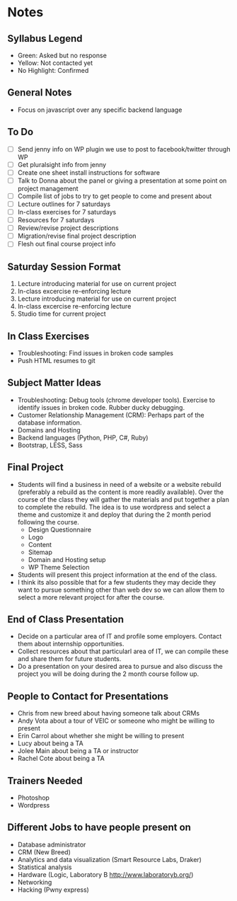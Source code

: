 # Notes

## Syllabus Legend

- Green: Asked but no response
- Yellow: Not contacted yet
- No Highlight: Confirmed

## General Notes

- Focus on javascript over any specific backend language

## To Do

- [ ] Send jenny info on WP plugin we use to post to facebook/twitter through WP
- [ ] Get pluralsight info from jenny
- [ ] Create one sheet install instructions for software
- [ ] Talk to Donna about the panel or giving a presentation at some point on project management
- [ ] Compile list of jobs to try to get people to come and present about
- [ ] Lecture outlines for 7 saturdays
- [ ] In-class exercises for 7 saturdays
- [ ] Resources for 7 saturdays
- [ ] Review/revise project descriptions
- [ ] Migration/revise final project description
- [ ] Flesh out final course project info

## Saturday Session Format

1. Lecture introducing material for use on current project
2. In-class excercise re-enforcing lecture
3. Lecture introducing material for use on current project
4. In-class excercise re-enforcing lecture
5. Studio time for current project

## In Class Exercises

- Troubleshooting: Find issues in broken code samples
- Push HTML resumes to git

## Subject Matter Ideas

- Troubleshooting: Debug tools (chrome developer tools). Exercise to identify issues in broken code.
  Rubber ducky debugging.
- Customer Relationship Management (CRM): Perhaps part of the database information.
- Domains and Hosting
- Backend languages (Python, PHP, C#, Ruby)
- Bootstrap, LESS, Sass

## Final Project

- Students will find a business in need of a website or a website rebuild (preferably a rebuild
as the content is more readily available). Over the course of the class they will gather the materials
and put together a plan to complete the rebuild. The idea is to use wordpress and select a theme and
customize it and deploy that during the 2 month period following the course.
    - Design Questionnaire
    - Logo
    - Content 
    - Sitemap
    - Domain and Hosting setup
    - WP Theme Selection
- Students will present this project information at the end of the class.
- I think its also possible that for a few students they may decide they want to pursue something other
than web dev so we can allow them to select a more relevant project for after the course.

## End of Class Presentation

- Decide on a particular area of IT and profile some employers. Contact them about internship opportunities.
- Collect resources about that particularl area of IT, we can compile these and share them for future students.
- Do a presentation on your desired area to pursue and also discuss the project you will be doing during the
2 month course follow up.

## People to Contact for Presentations

- Chris from new breed about having someone talk about CRMs 
- Andy Vota about a tour of VEIC or someone who might be willing to present
- Erin Carrol about whether she might be willing to present
- Lucy about being a TA
- Jolee Main about being a TA or instructor
- Rachel Cote about being a TA

## Trainers Needed

- Photoshop
- Wordpress

## Different Jobs to have people present on

- Database administrator
- CRM (New Breed)
- Analytics and data visualization (Smart Resource Labs, Draker)
- Statistical analysis
- Hardware (Logic, Laboratory B http://www.laboratoryb.org/)
- Networking
- Hacking (Pwny express)
